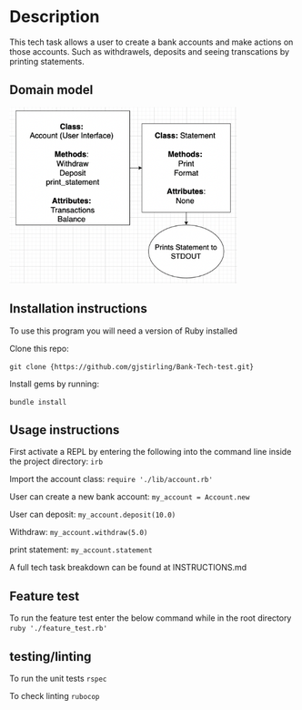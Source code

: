 # Description

This tech task allows a user to create a bank accounts and make actions on those accounts. Such as withdrawels, deposits and seeing transcations by printing statements.

## Domain model 

<img alt="Domain Model" src="images/domain_model.png" width="400">

## Installation instructions 

To use this program you will need a version of Ruby installed

Clone this repo: 

```git clone {https://github.com/gjstirling/Bank-Tech-test.git}```

Install gems by running: 

```bundle install```

## Usage instructions 

First activate a REPL by entering the following into the command line inside the project directory: 
```irb```

Import the account class: 
```require './lib/account.rb'```

User can create a new bank account:
``` my_account = Account.new ```

User can deposit:
```my_account.deposit(10.0)```

Withdraw: 
```my_account.withdraw(5.0)``` 

print statement:
```my_account.statement``` 

A full tech task breakdown can be found at INSTRUCTIONS.md

## Feature test

To run the feature test enter the below command while in the root directory 
```ruby './feature_test.rb'```

## testing/linting

To run the unit tests 
```rspec```

To check linting 
```rubocop```








